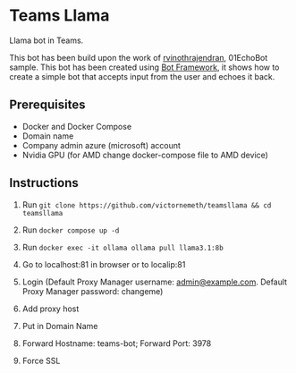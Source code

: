 # Teams Llama

Llama bot in Teams.

This bot has been build upon the work of [rvinothrajendran](https://github.com/rvinothrajendran/PythonBotTeamAppDevelopment), 01EchoBot sample.
This bot has been created using [Bot Framework](https://dev.botframework.com), it shows how to create a simple bot that accepts input from the user and echoes it back.

## Prerequisites

- Docker and Docker Compose
- Domain name
- Company admin azure (microsoft) account
- Nvidia GPU (for AMD change docker-compose file to AMD device)

## Instructions

1. Run `git clone https://github.com/victornemeth/teamsllama && cd teamsllama`
3. Run `docker compose up -d`
4. Run `docker exec -it ollama ollama pull llama3.1:8b`

4. Go to localhost:81 in browser or to localip:81
5. Login (Default Proxy Manager username: admin@example.com. Default Proxy Manager password: changeme)
6. Add proxy host
7. Put in Domain Name
8. Forward Hostname: teams-bot; Forward Port: 3978
9. Force SSL